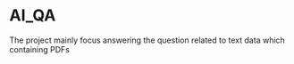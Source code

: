 # AI_QA
The project mainly focus answering the question related to text data which containing PDFs 
